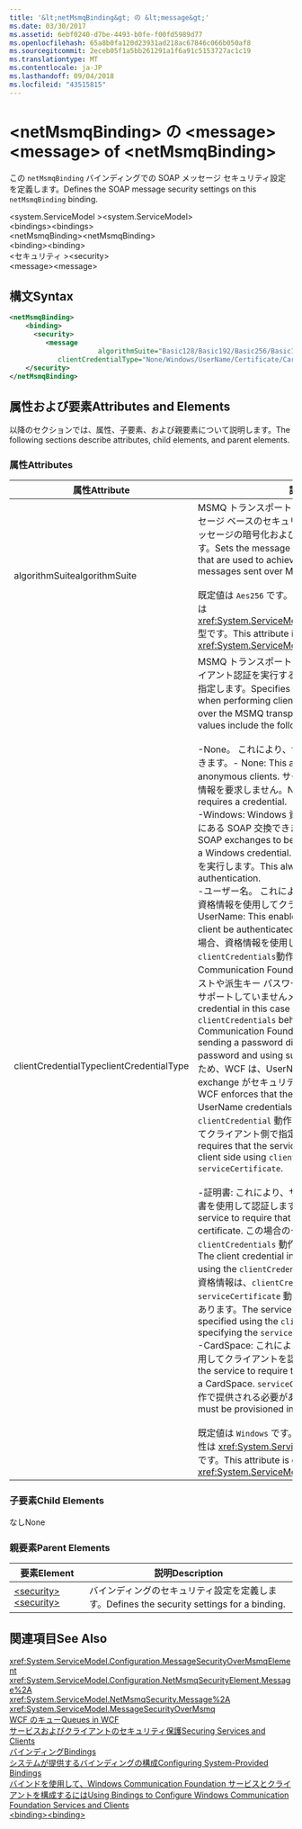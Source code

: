 ```yaml
---
title: '&lt;netMsmqBinding&gt; の &lt;message&gt;'
ms.date: 03/30/2017
ms.assetid: 6ebf0240-d7be-4493-b0fe-f00fd5989d77
ms.openlocfilehash: 65a8b0fa120d23931ad218ac67846c066b050af8
ms.sourcegitcommit: 2eceb05f1a5bb261291a1f6a91c5153727ac1c19
ms.translationtype: MT
ms.contentlocale: ja-JP
ms.lasthandoff: 09/04/2018
ms.locfileid: "43515815"
---
```

# <a name="ltmessagegt-of-ltnetmsmqbindinggt"></a><span data-ttu-id="f475a-102">&lt;netMsmqBinding&gt; の &lt;message&gt;</span><span class="sxs-lookup"><span data-stu-id="f475a-102">&lt;message&gt; of &lt;netMsmqBinding&gt;</span></span>
<span data-ttu-id="f475a-103">この `netMsmqBinding` バインディングでの SOAP メッセージ セキュリティ設定を定義します。</span><span class="sxs-lookup"><span data-stu-id="f475a-103">Defines the SOAP message security settings on this `netMsmqBinding` binding.</span></span>  
  
 <span data-ttu-id="f475a-104">\<system.ServiceModel ></span><span class="sxs-lookup"><span data-stu-id="f475a-104">\<system.ServiceModel></span></span>  
<span data-ttu-id="f475a-105">\<bindings></span><span class="sxs-lookup"><span data-stu-id="f475a-105">\<bindings></span></span>  
<span data-ttu-id="f475a-106">\<netMsmqBinding></span><span class="sxs-lookup"><span data-stu-id="f475a-106">\<netMsmqBinding></span></span>  
<span data-ttu-id="f475a-107">\<binding></span><span class="sxs-lookup"><span data-stu-id="f475a-107">\<binding></span></span>  
<span data-ttu-id="f475a-108">\<セキュリティ ></span><span class="sxs-lookup"><span data-stu-id="f475a-108">\<security></span></span>  
<span data-ttu-id="f475a-109">\<message></span><span class="sxs-lookup"><span data-stu-id="f475a-109">\<message></span></span>  
  
## <a name="syntax"></a><span data-ttu-id="f475a-110">構文</span><span class="sxs-lookup"><span data-stu-id="f475a-110">Syntax</span></span>  
  
```xml  
<netMsmqBinding>  
    <binding>  
      <security>  
         <message   
                      algorithmSuite="Basic128/Basic192/Basic256/Basic128Rsa15/Basic256Rsa15/TripleDes/TripleDesRsa15/Basic128Sha256/Basic192Sha256/TripleDesSha256/Basic128Sha256Rsa15/Basic192Sha256Rsa15/Basic256Sha256Rsa15/TripleDesSha256Rsa15"  
            clientCredentialType="None/Windows/UserName/Certificate/CardSpace" />  
    </security>  
</netMsmqBinding>  
```  
  
## <a name="attributes-and-elements"></a><span data-ttu-id="f475a-111">属性および要素</span><span class="sxs-lookup"><span data-stu-id="f475a-111">Attributes and Elements</span></span>  
 <span data-ttu-id="f475a-112">以降のセクションでは、属性、子要素、および親要素について説明します。</span><span class="sxs-lookup"><span data-stu-id="f475a-112">The following sections describe attributes, child elements, and parent elements.</span></span>  
  
### <a name="attributes"></a><span data-ttu-id="f475a-113">属性</span><span class="sxs-lookup"><span data-stu-id="f475a-113">Attributes</span></span>  
  
|<span data-ttu-id="f475a-114">属性</span><span class="sxs-lookup"><span data-stu-id="f475a-114">Attribute</span></span>|<span data-ttu-id="f475a-115">説明</span><span class="sxs-lookup"><span data-stu-id="f475a-115">Description</span></span>|  
|---------------|-----------------|  
|<span data-ttu-id="f475a-116">algorithmSuite</span><span class="sxs-lookup"><span data-stu-id="f475a-116">algorithmSuite</span></span>|<span data-ttu-id="f475a-117">MSMQ トランスポートを介して送信されるメッセージにメッセージ ベースのセキュリティを実現するために使用されるメッセージの暗号化およびキー ラップ アルゴリズムを設定します。</span><span class="sxs-lookup"><span data-stu-id="f475a-117">Sets the message encryption and key-wrap algorithms that are used to achieve message-based security for messages sent over MSMQ transport.</span></span><br /><br /> <span data-ttu-id="f475a-118">既定値は `Aes256` です。</span><span class="sxs-lookup"><span data-stu-id="f475a-118">The default value is `Aes256`.</span></span> <span data-ttu-id="f475a-119">この属性は <xref:System.ServiceModel.Security.SecurityAlgorithmSuite> 型です。</span><span class="sxs-lookup"><span data-stu-id="f475a-119">This attribute is of type <xref:System.ServiceModel.Security.SecurityAlgorithmSuite>.</span></span>|  
|<span data-ttu-id="f475a-120">clientCredentialType</span><span class="sxs-lookup"><span data-stu-id="f475a-120">clientCredentialType</span></span>|<span data-ttu-id="f475a-121">MSMQ トランスポートで送信されるメッセージに対してクライアント認証を実行するときに使用される資格情報の種類を指定します。</span><span class="sxs-lookup"><span data-stu-id="f475a-121">Specifies the type of credential to be used when performing client authentication for messages sent over the MSMQ transport.</span></span> <span data-ttu-id="f475a-122">以下の値が有効です。</span><span class="sxs-lookup"><span data-stu-id="f475a-122">Valid values include the following:</span></span><br /><br /> <span data-ttu-id="f475a-123">-None。 これにより、サービスが匿名クライアントと対話できます。</span><span class="sxs-lookup"><span data-stu-id="f475a-123">-   None: This allows the service to interact with anonymous clients.</span></span> <span data-ttu-id="f475a-124">サービスとクライアントはいずれも資格情報を要求しません。</span><span class="sxs-lookup"><span data-stu-id="f475a-124">Neither the service nor the client requires a credential.</span></span><br /><span data-ttu-id="f475a-125">-Windows: Windows 資格情報の認証済みコンテキストの下にある SOAP 交換できます。</span><span class="sxs-lookup"><span data-stu-id="f475a-125">-   Windows: This enables the SOAP exchanges to be under the authenticated context of a Windows credential.</span></span> <span data-ttu-id="f475a-126">これは、常に Kerberos ベースの認証を実行します。</span><span class="sxs-lookup"><span data-stu-id="f475a-126">This always performs Kerberos-based authentication.</span></span><br /><span data-ttu-id="f475a-127">-ユーザー名。 これにより、サービスで要求する UserName 資格情報を使用してクライアントを認証します。</span><span class="sxs-lookup"><span data-stu-id="f475a-127">-   UserName: This enables the service to require that the client be authenticated using a UserName credential.</span></span> <span data-ttu-id="f475a-128">この場合、資格情報を使用して指定する必要があります、`clientCredentials`動作**注意が必要です:** Windows Communication Foundation (WCF) は、パスワード ダイジェストや派生キー パスワードを使用して、キーの使用の送信をサポートしていませんメッセージ セキュリティ。</span><span class="sxs-lookup"><span data-stu-id="f475a-128">The credential in this case needs to be specified using the `clientCredentials` behavior **Caution:**  Windows Communication Foundation (WCF) does not support sending a password digest or deriving keys using password and using such keys for message security.</span></span> <span data-ttu-id="f475a-129">そのため、WCF は、UserName 資格情報を使用する場合、exchange がセキュリティで保護を適用します。</span><span class="sxs-lookup"><span data-stu-id="f475a-129">Therefore, WCF enforces that the exchange is secured when using UserName credentials.</span></span> <span data-ttu-id="f475a-130">このモードは、サービス証明書が、`clientCredential` 動作および `serviceCertificate` を使用してクライアント側で指定されることを要求します。</span><span class="sxs-lookup"><span data-stu-id="f475a-130">This mode requires that the service certificate be specified on the client side using `clientCredential` behavior and `serviceCertificate`.</span></span> <br /><br /> <span data-ttu-id="f475a-131">-証明書: これにより、サービスで要求するクライアント証明書を使用して認証します。</span><span class="sxs-lookup"><span data-stu-id="f475a-131">-   Certificate: This enables the service to require that the client be authenticated using a certificate.</span></span> <span data-ttu-id="f475a-132">この場合のクライアント資格情報は、`clientCredentials` 動作を使用して指定する必要があります。</span><span class="sxs-lookup"><span data-stu-id="f475a-132">The client credential in this case needs to be specified using the `clientCredentials` behavior.</span></span> <span data-ttu-id="f475a-133">この場合のサービス資格情報は、`clientCredentials` を指定して `serviceCertificate` 動作を使用することで、指定する必要があります。</span><span class="sxs-lookup"><span data-stu-id="f475a-133">The service credential in this case needs to be specified using the `clientCredentials` behavior by specifying the `serviceCertificate`.</span></span><br /><span data-ttu-id="f475a-134">-CardSpace: これにより、サービスが要求、CardSpace を使用してクライアントを認証します。</span><span class="sxs-lookup"><span data-stu-id="f475a-134">-   CardSpace: This allows the service to require that the client be authenticated using a CardSpace.</span></span> <span data-ttu-id="f475a-135">`serviceCertiifcate` は、`clientCredential` 動作で提供される必要があります。</span><span class="sxs-lookup"><span data-stu-id="f475a-135">The `serviceCertiifcate` must be provisioned in the `clientCredential` behavior.</span></span><br /><br /> <span data-ttu-id="f475a-136">既定値は `Windows` です。</span><span class="sxs-lookup"><span data-stu-id="f475a-136">The default value is `Windows`.</span></span> <span data-ttu-id="f475a-137">この属性は <xref:System.ServiceModel.MessageCredentialType> 型です。</span><span class="sxs-lookup"><span data-stu-id="f475a-137">This attribute is of type <xref:System.ServiceModel.MessageCredentialType>.</span></span>|  
  
### <a name="child-elements"></a><span data-ttu-id="f475a-138">子要素</span><span class="sxs-lookup"><span data-stu-id="f475a-138">Child Elements</span></span>  
 <span data-ttu-id="f475a-139">なし</span><span class="sxs-lookup"><span data-stu-id="f475a-139">None</span></span>  
  
### <a name="parent-elements"></a><span data-ttu-id="f475a-140">親要素</span><span class="sxs-lookup"><span data-stu-id="f475a-140">Parent Elements</span></span>  
  
|<span data-ttu-id="f475a-141">要素</span><span class="sxs-lookup"><span data-stu-id="f475a-141">Element</span></span>|<span data-ttu-id="f475a-142">説明</span><span class="sxs-lookup"><span data-stu-id="f475a-142">Description</span></span>|  
|-------------|-----------------|  
|[<span data-ttu-id="f475a-143">\<security></span><span class="sxs-lookup"><span data-stu-id="f475a-143">\<security></span></span>](../../../../../docs/framework/configure-apps/file-schema/wcf/security-of-netmsmqbinding.md)|<span data-ttu-id="f475a-144">バインディングのセキュリティ設定を定義します。</span><span class="sxs-lookup"><span data-stu-id="f475a-144">Defines the security settings for a binding.</span></span>|  
  
## <a name="see-also"></a><span data-ttu-id="f475a-145">関連項目</span><span class="sxs-lookup"><span data-stu-id="f475a-145">See Also</span></span>  
 <xref:System.ServiceModel.Configuration.MessageSecurityOverMsmqElement>  
 <xref:System.ServiceModel.Configuration.NetMsmqSecurityElement.Message%2A>  
 <xref:System.ServiceModel.NetMsmqSecurity.Message%2A>  
 <xref:System.ServiceModel.MessageSecurityOverMsmq>  
 [<span data-ttu-id="f475a-146">WCF のキュー</span><span class="sxs-lookup"><span data-stu-id="f475a-146">Queues in WCF</span></span>](../../../../../docs/framework/wcf/feature-details/queues-in-wcf.md)  
 [<span data-ttu-id="f475a-147">サービスおよびクライアントのセキュリティ保護</span><span class="sxs-lookup"><span data-stu-id="f475a-147">Securing Services and Clients</span></span>](../../../../../docs/framework/wcf/feature-details/securing-services-and-clients.md)  
 [<span data-ttu-id="f475a-148">バインディング</span><span class="sxs-lookup"><span data-stu-id="f475a-148">Bindings</span></span>](../../../../../docs/framework/wcf/bindings.md)  
 [<span data-ttu-id="f475a-149">システムが提供するバインディングの構成</span><span class="sxs-lookup"><span data-stu-id="f475a-149">Configuring System-Provided Bindings</span></span>](../../../../../docs/framework/wcf/feature-details/configuring-system-provided-bindings.md)  
 [<span data-ttu-id="f475a-150">バインドを使用して、Windows Communication Foundation サービスとクライアントを構成するには</span><span class="sxs-lookup"><span data-stu-id="f475a-150">Using Bindings to Configure Windows Communication Foundation Services and Clients</span></span>](https://msdn.microsoft.com/library/bd8b277b-932f-472f-a42a-b02bb5257dfb)  
 [<span data-ttu-id="f475a-151">\<binding></span><span class="sxs-lookup"><span data-stu-id="f475a-151">\<binding></span></span>](../../../../../docs/framework/misc/binding.md)
